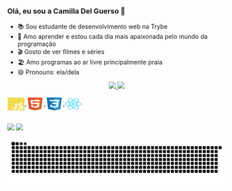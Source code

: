 ### Olá, eu sou a Camilla Del Guerso 👋

- 📚 Sou estudante de desenvolvimento web na Trybe
- 💚 Amo aprender e estou cada dia mais apaixonada pelo mundo da programação
- 🎬 Gosto de ver filmes e séries
- 🏖️ Amo programas ao ar livre principalmente praia
- 😄 Pronouns: ela/dela

<div align="center">
  <a href="https://github.com/camilladelg">
  <img height="160em" src="https://github-readme-stats.vercel.app/api?username=camilladelg&show_icons=true&theme=dracula&include_all_commits=true&count_private=true"/>
  <img height="160em" src="https://github-readme-stats.vercel.app/api/top-langs/?username=camilladelg&layout=compact&langs_count=7&theme=dracula"/>
</div>
<div style="display: inline_block"><br>
  <img align="center" alt="Milla-Js" height="30" width="40" src="https://raw.githubusercontent.com/devicons/devicon/master/icons/javascript/javascript-plain.svg">
  <img align="center" alt="Milla-HTML" height="30" width="40" src="https://raw.githubusercontent.com/devicons/devicon/master/icons/html5/html5-original.svg">
  <img align="center" alt="Milla-CSS" height="30" width="40" src="https://raw.githubusercontent.com/devicons/devicon/master/icons/css3/css3-original.svg">
  <img align="center" alt="Milla-React" height="30" width="40" src="https://raw.githubusercontent.com/devicons/devicon/master/icons/react/react-original.svg">
</div>
  
  ##
 
<div> 
  <a href = "mailto:camilladelguerso@gmail.com"><img src="https://img.shields.io/badge/-Gmail-%23333?style=for-the-badge&logo=gmail&logoColor=white" target="_blank"></a>
  <a href="https://www.linkedin.com/in/camilla-del-guerso" target="_blank"><img src="https://img.shields.io/badge/-LinkedIn-%230077B5?style=for-the-badge&logo=linkedin&logoColor=white" target="_blank"></a> 
 
  ![Snake animation](https://github.com/camilladelg/camilladelg/blob/output/github-contribution-grid-snake.svg)
 
</div>
